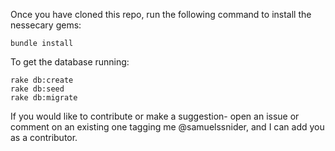 Once you have cloned this repo, run the following command to install the nessecary gems:
```
bundle install
```
To get the database running:
```
rake db:create
rake db:seed
rake db:migrate
```

If you would like to contribute or make a suggestion- open an issue or comment on an existing one tagging me @samuelssnider, and I can add you as a contributor.

